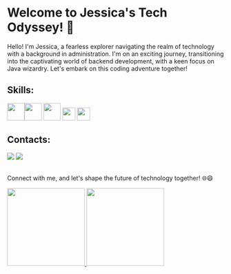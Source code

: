 # Welcome to Jessica's Tech Odyssey! 🚀

Hello! I'm Jessica, a fearless explorer navigating the realm of technology with a background in administration. I'm on an exciting journey, transitioning into the captivating world of backend development, with a keen focus on Java wizardry. Let's embark on this coding adventure together!

## Skills:

            
<img src="https://cdn.jsdelivr.net/gh/devicons/devicon@latest/icons/java/java-original-wordmark.svg" width="40" height="40" /><img src="https://cdn.jsdelivr.net/gh/devicons/devicon@latest/icons/spring/spring-original-wordmark.svg" width="40" height="40" />   <img src="https://cdn.jsdelivr.net/gh/devicons/devicon@latest/icons/mysql/mysql-original-wordmark.svg" width="40" height="40" />   <img src="https://cdn.jsdelivr.net/gh/devicons/devicon@latest/icons/json/json-plain.svg" width="30" height="30" />  <img src="https://cdn.jsdelivr.net/gh/devicons/devicon@latest/icons/html5/html5-original.svg" width="30" height="30" />
          
          
          

## Contacts:

<div>
<a href="https://www.linkedin.com/in/jessica-lopes-a2a5a245/" target="_blank"><img loading="lazy" src="https://img.shields.io/badge/-LinkedIn-%230077B5?style=for-the-badge&logo=linkedin&logoColor=white" target="_blank"></a>   
<a href="https://www.instagram.com/jesslrmaria/" target="_blank"><img loading="lazy" src="https://img.shields.io/badge/-Instagram-%23E4405F?style=for-the-badge&logo=instagram&logoColor=white" target="_blank"></a>
</div><br>

Connect with me, and let's shape the future of technology together! 🌐😄

<div>
<a href="https://github.com/jlopes07">
<img loading="lazy" height="180em" src="https://github-readme-stats.vercel.app/api/top-langs/?username=jlopes07&layout=compact&langs_count=7&theme=dracula"/>
<img loading="lazy" height="180em" src="https://github-readme-stats.vercel.app/api?username=jlopes07&show_icons=true&theme=dracula&include_all_commits=true&count_private=true"/>
</div>
